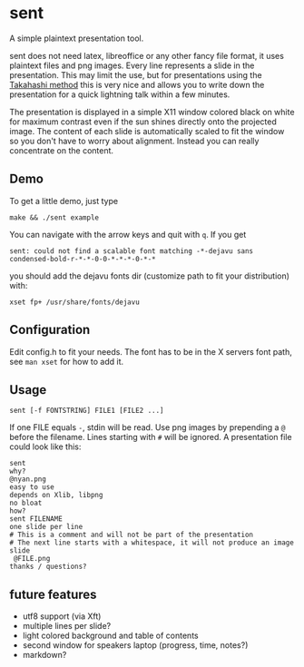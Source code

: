 sent
====

A simple plaintext presentation tool.

sent does not need latex, libreoffice or any other fancy file format, it uses
plaintext files and png images. Every line represents a slide in the
presentation. This may limit the use, but for presentations using the [Takahashi
method](https://en.wikipedia.org/wiki/Takahashi_method) this is very nice and
allows you to write down the presentation for a quick lightning talk within a
few minutes.

The presentation is displayed in a simple X11 window colored black on white for
maximum contrast even if the sun shines directly onto the projected image. The
content of each slide is automatically scaled to fit the window so you don't
have to worry about alignment. Instead you can really concentrate on the
content.

Demo
----

To get a little demo, just type

	make && ./sent example

You can navigate with the arrow keys and quit with `q`. If you get

	sent: could not find a scalable font matching -*-dejavu sans condensed-bold-r-*-*-0-0-*-*-*-0-*-*

you should add the dejavu fonts dir (customize path to fit your distribution)
with:

	xset fp+ /usr/share/fonts/dejavu

Configuration
-------------

Edit config.h to fit your needs. The font has to be in the X servers font path,
see `man xset` for how to add it.

Usage
-----

	sent [-f FONTSTRING] FILE1 [FILE2 ...]

If one FILE equals `-`, stdin will be read. Use png images by prepending a `@`
before the filename. Lines starting with `#` will be ignored. A presentation
file could look like this:

	sent
	why?
	@nyan.png
	easy to use
	depends on Xlib, libpng
	no bloat
	how?
	sent FILENAME
	one slide per line
	# This is a comment and will not be part of the presentation
	# The next line starts with a whitespace, it will not produce an image slide
	 @FILE.png
	thanks / questions?

future features
---------------

* utf8 support (via Xft)
* multiple lines per slide?
* light colored background and table of contents
* second window for speakers laptop (progress, time, notes?)
* markdown?
